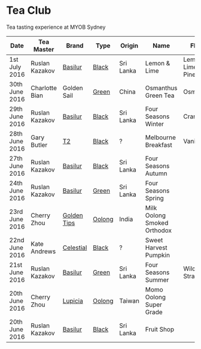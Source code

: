 # Tea Club 
Tea tasting experience at MYOB Sydney

| Date           | Tea Master      | Brand         | Type     | Origin    | Name                        | Flavor                 |
|----------------|-----------------|---------------|----------|-----------|-----------------------------|------------------------|
| 1st July 2016  | Ruslan Kazakov  | [Basilur]     | [Black]  | Sri Lanka | Lemon & Lime                | Lemon, Lime, Pineapple |
| 30th June 2016 | Charlotte Bian  | Golden Sail   | [Green]  | China     | Osmanthus Green Tea         | Osmanthus              |
| 29th June 2016 | Ruslan Kazakov  | [Basilur]     | [Black]  | Sri Lanka | Four Seasons Winter         | Cranberry              |
| 28th June 2016 | Gary Butler     | [T2]          | [Black]  | ?         | Melbourne Breakfast         | Vanilla                |
| 27th June 2016 | Ruslan Kazakov  | [Basilur]     | [Black]  | Sri Lanka | Four Seasons Autumn         |                        |
| 24th June 2016 | Ruslan Kazakov  | [Basilur]     | [Green]  | Sri Lanka | Four Seasons Spring         |                        |
| 23rd June 2016 | Cherry Zhou     | [Golden Tips] | [Oolong] | India     | Milk Oolong Smoked Orthodox |                        |
| 22nd June 2016 | Kate Andrews    | [Celestial]   | [Black]  | ?         | Sweet Harvest Pumpkin       |                        |
| 21st June 2016 | Ruslan Kazakov  | [Basilur]     | [Green]  | Sri Lanka | Four Seasons Summer         | Wild Strawberry        |
| 20th June 2016 | Cherry Zhou     | [Lupicia]     | [Oolong] | Taiwan    | Momo Oolong Super Grade     |                        |
| 20th June 2016 | Ruslan Kazakov  | [Basilur]     | [Black]  | Sri Lanka | Fruit Shop                  |                        |
<!-- Type -->
[Black]: https://en.wikipedia.org/wiki/Black_tea
[Green]: https://en.wikipedia.org/wiki/Green_tea
[White]: https://en.wikipedia.org/wiki/White_tea
[Oolong]: https://en.wikipedia.org/wiki/Oolong

<!-- Brand -->
[Basilur]: http://www.basilurtea.com
[Celestial]: http://www.celestialseasonings.com
[T2]: http://www.t2tea.com
[Lupicia]: http://www.lupicia.com.au
[Golden Tips]: http://www.goldentipstea.com
